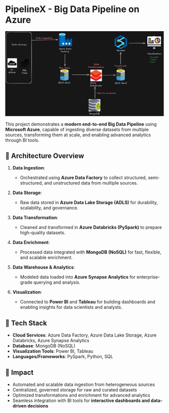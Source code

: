 # PipelineX - Big Data Pipeline on Azure  

![Arch](ArchitectureDiagram.png)



This project demonstrates a **modern end-to-end Big Data Pipeline** using **Microsoft Azure**, capable of ingesting diverse datasets from multiple sources, transforming them at scale, and enabling advanced analytics through BI tools.  

## 🔹 Architecture Overview  
1. **Data Ingestion**:  
   - Orchestrated using **Azure Data Factory** to collect structured, semi-structured, and unstructured data from multiple sources.  

2. **Data Storage**:  
   - Raw data stored in **Azure Data Lake Storage (ADLS)** for durability, scalability, and governance.  

3. **Data Transformation**:  
   - Cleaned and transformed in **Azure Databricks (PySpark)** to prepare high-quality datasets.  

4. **Data Enrichment**:  
   - Processed data integrated with **MongoDB (NoSQL)** for fast, flexible, and scalable enrichment.  

5. **Data Warehouse & Analytics**:  
   - Modeled data loaded into **Azure Synapse Analytics** for enterprise-grade querying and analysis.  

6. **Visualization**:  
   - Connected to **Power BI** and **Tableau** for building dashboards and enabling insights for data scientists and analysts.  

## 🔹 Tech Stack  
- **Cloud Services**: Azure Data Factory, Azure Data Lake Storage, Azure Databricks, Azure Synapse Analytics  
- **Database**: MongoDB (NoSQL)  
- **Visualization Tools**: Power BI, Tableau  
- **Languages/Frameworks**: PySpark, Python, SQL  

## 🔹 Impact  
- Automated and scalable data ingestion from heterogeneous sources  
- Centralized, governed storage for raw and curated datasets  
- Optimized transformations and enrichment for advanced analytics  
- Seamless integration with BI tools for **interactive dashboards and data-driven decisions**  
